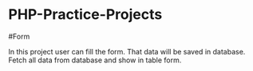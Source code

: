 
# PHP-Practice-Projects

#Form

In this project user can fill the form. That data will be saved in database. Fetch all data from database and show in table form.
